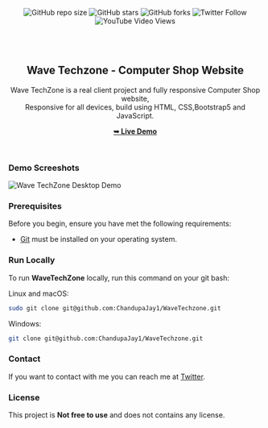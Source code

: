 <div align="center">
  
![GitHub repo size](https://img.shields.io/github/repo-size/ChandupaJay1/WaveTechzone)
![GitHub stars](https://img.shields.io/github/stars/ChandupaJay1/WaveTechzone?style=social)
![GitHub forks](https://img.shields.io/github/forks/ChandupaJay1/WaveTechzone?style=social)
![Twitter Follow](https://img.shields.io/twitter/follow/YOUR_TWITTER_USERNAME?style=social)
![YouTube Video Views](https://img.shields.io/youtube/views/YOUR_VIDEO_ID?style=social)

  <br />
  <br />

  <h2 align="center">Wave Techzone - Computer Shop Website</h2>

  Wave TechZone is a real client project and fully responsive Computer Shop website, <br />Responsive for all devices, build using HTML, CSS,Bootstrap5 and JavaScript.

  <a href="http://wavetechzone.free.nf/"><strong>➥ Live Demo</strong></a>

</div>

<br />

### Demo Screeshots

![Wave TechZone Desktop Demo](./readme-image/desktop.png "Desktop Demo")

### Prerequisites

Before you begin, ensure you have met the following requirements:

* [Git](https://git-scm.com/downloads "Download Git") must be installed on your operating system.

### Run Locally

To run **WaveTechZone** locally, run this command on your git bash:

Linux and macOS:

```bash
sudo git clone git@github.com:ChandupaJay1/WaveTechzone.git
```

Windows:

```bash
git clone git@github.com:ChandupaJay1/WaveTechzone.git
```

### Contact

If you want to contact with me you can reach me at [Twitter](https://www.twitter.com/#).

### License

This project is **Not free to use** and does not contains any license.
